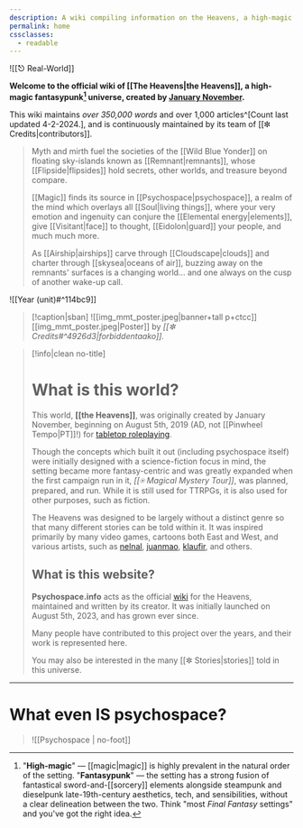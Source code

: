 ```yaml
---
description: A wiki compiling information on the Heavens, a high-magic fantasypunk universe, created by January November.
permalink: home
cssclasses:
  - readable
---
```

![[⎋ Real-World]]

**Welcome to the official wiki of [[The Heavens|the Heavens]], a high-magic fantasypunk[^huh?] universe, created by [January November](https://bsky.app/profile/blog.psychospace.info).**

This wiki maintains *over 350,000 words* and over 1,000 articles^[Count last updated 4-2-2024.], and is continuously maintained by its team of [[✼ Credits|contributors]].

> Myth and mirth fuel the societies of the [[Wild Blue Yonder]] on floating sky-islands known as [[Remnant|remnants]], whose [[Flipside|flipsides]] hold secrets, other worlds, and treasure beyond compare. 
> 
> [[Magic]] finds its source in [[Psychospace|psychospace]], a realm of the mind which overlays all [[Soul|living things]], where your very emotion and ingenuity can conjure the [[Elemental energy|elements]], give [[Visitant|face]] to thought, [[Eidolon|guard]] your people, and much much more. 
> 
>As [[Airship|airships]] carve through [[Cloudscape|clouds]] and charter through [[skysea|oceans of air]], buzzing away on the remnants' surfaces is a changing world... and one always on the cusp of another wake-up call.

![[Year (unit)#^114bc9]]

>[!caption|sban]
![[img_mmt_poster.jpeg|banner+tall p+ctcc]]
[[img_mmt_poster.jpeg|Poster]] by *[[✼ Credits#^4926d3|forbiddentaako]].*

>[!info|clean no-title] 
># What is this world?
>This world, **[[the Heavens]]**, was originally created by January November, beginning on August 5th, 2019 (AD, not [[Pinwheel Tempo|PT]]!) for [tabletop roleplaying](https://en.wikipedia.org/wiki/Tabletop_role-playing_game). 
>
>Though the concepts which built it out (including psychospace itself) were initially designed with a science-fiction focus in mind, the setting became more fantasy-centric and was greatly expanded when the first campaign run in it, *[[⍟ Magical Mystery Tour]]*, was planned, prepared, and run. While it is still used for TTRPGs, it is also used for other purposes, such as fiction.
>
>The Heavens was designed to be largely without a distinct genre so that many different stories can be told within it. It was inspired primarily by many video games, cartoons both East and West, and various artists, such as [nelnal](https://twitter.com/nelnalium), [juanmao](https://twitter.com/juanmao1997?lang=en), [klaufir](https://www.patreon.com/salieske), and others.
>
>## What is this website?
>**Psychospace.info** acts as the official [wiki](https://en.wikipedia.org/wiki/Wiki) for the Heavens, maintained and written by its creator. It was initially launched on August 5th, 2023, and has grown ever since.
>
>Many people have contributed to this project over the years, and their work is represented here.
>
> You may also be interested in the many [[✼ Stories|stories]] told in this universe.

---
# What even IS psychospace?
>![[Psychospace | no-foot]]

[^huh?]:  "<b>High-magic</b>" — [[magic|magic]] is highly prevalent in the natural order of the setting. "**Fantasypunk**"  — the setting has a strong fusion of fantastical sword-and-[[sorcery]] elements alongside steampunk and dieselpunk late-19th-century aesthetics, tech, and sensibilities, without a clear delineation between the two. Think "most *Final Fantasy* settings" and you've got the right idea.
